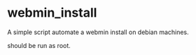 # webmin_install

A simple script automate a webmin install on debian machines.

should be run as root.

